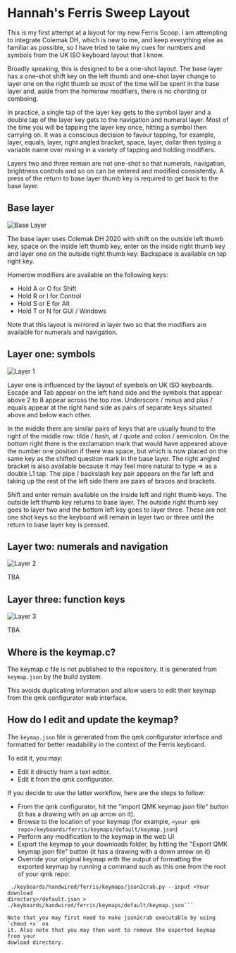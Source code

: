 # Hannah's Ferris Sweep Layout

This is my first attempt at a layout for my new Ferris Scoop. I am attempting to
integrate Colemak DH, which is new to me, and keep everything else as familiar
as possible, so I have tried to take my cues for numbers and symbols from the UK
ISO keyboard layout that I know.

Broadly speaking, this is designed to be a one-shot layout. The base layer has a
one-shot shift key on the left thumb and one-shot layer change to layer one on
the right thumb so most of the time will be spent in the base layer and, aside
from the homerow modifiers, there is no chording or comboing.

In practice, a single tap of the layer key gets to the symbol layer and a double
tap of the layer key gets to the navigation and numeral layer. Most of the time
you will be tapping the layer key once, hitting a symbol then carrying on. It
was a conscious decision to favour tapping, for example, layer, equals, layer,
right angled bracket, space, layer, dollar then typing a variable name over
mixing in a variety of tapping and holding modifiers.

Layers two and three remain are not one-shot so that numerals, navigation,
brightness controls and so on can be entered and modified consistently. A press
of the return to base layer thumb key is required to get back to the base layer.

## Base layer

![Base Layer](https://i.imgur.com/k3AQIGt.png)

The base layer uses Colemak DH 2020 with shift on the outside left thumb key,
space on the inside left thumb key, enter on the inside right thumb key and
layer one on the outside right thumb key. Backspace is available on top right
key.

Homerow modifiers are available on the following keys:

* Hold A or O for Shift
* Hold R or I for Control
* Hold S or E for Alt
* Hold T or N for GUI / Windows

Note that this layout is mirrored in layer two so that the modifiers are
available for numerals and navigation.

## Layer one: symbols

![Layer 1](https://i.imgur.com/hd9YTNV.png)

Layer one is influenced by the layout of symbols on UK ISO keyboards. Escape and
Tab appear on the left hand side and the symbols that appear above 2 to 8 appear
across the top row. Underscore / minus and plus / equals appear at the right
hand side as pairs of separate keys situated above and below each other.

In the middle there are similar pairs of keys that are usually found to the
right of the middle row: tilde / hash, at / quote and colon / semicolon. On the
bottom right there is the exclamation mark that would have appeared above the
number one position if there was space, but which is now placed on the same key
as the shifted question mark in the base layer. The right angled bracket is also
available because it may feel more natural to type => as a double L1 tap. The
pipe / backslash key pair appears on the far left and taking up the rest of the
left side there are pairs of braces and brackets.

Shift and enter remain available on the inside left and right thumb keys. The
outside left thumb key returns to base layer. The outside right thumb key goes
to layer two and the bottom left key goes to layer three. These are not one shot
keys so the keyboard will remain in layer two or three until the return to base
layer key is pressed.

## Layer two: numerals and navigation

![Layer 2](https://i.imgur.com/m0teEmJ.png)

TBA

## Layer three: function keys

![Layer 3](https://i.imgur.com/VMxukue.png)

TBA

## Where is the keymap.c?

The keymap.c file is not published to the repository. It is generated from
`keymap.json` by the build system.

This avoids duplicating information and allow users to edit their keymap from
the qmk configurator web interface.

## How do I edit and update the keymap?

The `keymap.json` file is generated from the qmk configurator interface and
formatted for better readability in the context of the Ferris keyboard.

To edit it, you may:

* Edit it directly from a text editor.
* Edit it from the qmk configurator.

If you decide to use the latter workflow, here are the steps to follow:

* From the qmk configurator, hit the "import QMK keymap json file" button (it
  has a drawing with an up arrow on it).
* Browse to the location of your keymap (for example, `<your qmk
  repo>/keyboards/ferris/keymaps/default/keymap.json`)
* Perform any modification to the keymap in the web UI
* Export the keymap to your downloads folder, by hitting the "Export QMK keymap
  json file" button (it has a drawing with a down arrow on it)
* Override your original keymap with the output of formatting the exported
  keymap by running a command such as this one from the root of your qmk repo:

```shell
 ./keyboards/handwired/ferris/keymaps/json2crab.py --input <Your download
directory>/default.json >
./keyboards/handwired/ferris/keymaps/default/keymap.json```

Note that you may first need to make json2crab executable by using `chmod +x` on
it. Also note that you may then want to remove the exported keymap from your
dowload directory.
